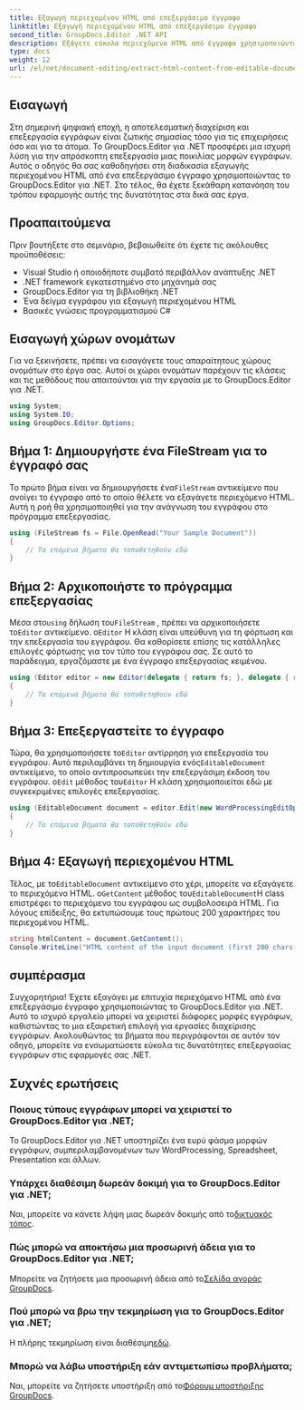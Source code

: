 ```yaml
---
title: Εξαγωγή περιεχομένου HTML από επεξεργάσιμο έγγραφο
linktitle: Εξαγωγή περιεχομένου HTML από επεξεργάσιμο έγγραφο
second_title: GroupDocs.Editor .NET API
description: Εξάγετε εύκολα περιεχόμενο HTML από έγγραφα χρησιμοποιώντας το GroupDocs.Editor για .NET. Ακολουθήστε τον λεπτομερή οδηγό μας για απρόσκοπτη ενσωμάτωση και διαχείριση εγγράφων.
type: docs
weight: 12
url: /el/net/document-editing/extract-html-content-from-editable-document/
---
```

## Εισαγωγή
Στη σημερινή ψηφιακή εποχή, η αποτελεσματική διαχείριση και επεξεργασία εγγράφων είναι ζωτικής σημασίας τόσο για τις επιχειρήσεις όσο και για τα άτομα. Το GroupDocs.Editor για .NET προσφέρει μια ισχυρή λύση για την απρόσκοπτη επεξεργασία μιας ποικιλίας μορφών εγγράφων. Αυτός ο οδηγός θα σας καθοδηγήσει στη διαδικασία εξαγωγής περιεχομένου HTML από ένα επεξεργάσιμο έγγραφο χρησιμοποιώντας το GroupDocs.Editor για .NET. Στο τέλος, θα έχετε ξεκάθαρη κατανόηση του τρόπου εφαρμογής αυτής της δυνατότητας στα δικά σας έργα.
## Προαπαιτούμενα
Πριν βουτήξετε στο σεμινάριο, βεβαιωθείτε ότι έχετε τις ακόλουθες προϋποθέσεις:
- Visual Studio ή οποιοδήποτε συμβατό περιβάλλον ανάπτυξης .NET
- .NET framework εγκατεστημένο στο μηχάνημά σας
- GroupDocs.Editor για τη βιβλιοθήκη .NET
- Ένα δείγμα εγγράφου για εξαγωγή περιεχομένου HTML
- Βασικές γνώσεις προγραμματισμού C#
## Εισαγωγή χώρων ονομάτων
Για να ξεκινήσετε, πρέπει να εισαγάγετε τους απαραίτητους χώρους ονομάτων στο έργο σας. Αυτοί οι χώροι ονομάτων παρέχουν τις κλάσεις και τις μεθόδους που απαιτούνται για την εργασία με το GroupDocs.Editor για .NET.
```csharp
using System;
using System.IO;
using GroupDocs.Editor.Options;
```
## Βήμα 1: Δημιουργήστε ένα FileStream για το έγγραφό σας
Το πρώτο βήμα είναι να δημιουργήσετε ένα`FileStream` αντικείμενο που ανοίγει το έγγραφο από το οποίο θέλετε να εξαγάγετε περιεχόμενο HTML. Αυτή η ροή θα χρησιμοποιηθεί για την ανάγνωση του εγγράφου στο πρόγραμμα επεξεργασίας.
```csharp
using (FileStream fs = File.OpenRead("Your Sample Document"))
{
    // Τα επόμενα βήματα θα τοποθετηθούν εδώ
}
```
## Βήμα 2: Αρχικοποιήστε το πρόγραμμα επεξεργασίας
 Μέσα στο`using` δήλωση του`FileStream` , πρέπει να αρχικοποιήσετε το`Editor` αντικείμενο. ο`Editor` Η κλάση είναι υπεύθυνη για τη φόρτωση και την επεξεργασία του εγγράφου. Θα καθορίσετε επίσης τις κατάλληλες επιλογές φόρτωσης για τον τύπο του εγγράφου σας. Σε αυτό το παράδειγμα, εργαζόμαστε με ένα έγγραφο επεξεργασίας κειμένου.
```csharp
using (Editor editor = new Editor(delegate { return fs; }, delegate { return new WordProcessingLoadOptions(); }))
{
    // Τα επόμενα βήματα θα τοποθετηθούν εδώ
}
```
## Βήμα 3: Επεξεργαστείτε το έγγραφο
 Τώρα, θα χρησιμοποιήσετε το`Editor` αντίρρηση για επεξεργασία του εγγράφου. Αυτό περιλαμβάνει τη δημιουργία ενός`EditableDocument` αντικείμενο, το οποίο αντιπροσωπεύει την επεξεργάσιμη έκδοση του εγγράφου. ο`Edit` μέθοδος του`Editor` Η κλάση χρησιμοποιείται εδώ με συγκεκριμένες επιλογές επεξεργασίας.
```csharp
using (EditableDocument document = editor.Edit(new WordProcessingEditOptions()))
{
    // Τα επόμενα βήματα θα τοποθετηθούν εδώ
}
```
## Βήμα 4: Εξαγωγή περιεχομένου HTML
 Τέλος, με το`EditableDocument` αντικείμενο στο χέρι, μπορείτε να εξαγάγετε το περιεχόμενο HTML. ο`GetContent` μέθοδος του`EditableDocument`Η class επιστρέφει το περιεχόμενο του εγγράφου ως συμβολοσειρά HTML. Για λόγους επίδειξης, θα εκτυπώσουμε τους πρώτους 200 χαρακτήρες του περιεχομένου HTML.
```csharp
string htmlContent = document.GetContent();
Console.WriteLine("HTML content of the input document (first 200 chars): {0}", htmlContent.Substring(0, 200));
```

## συμπέρασμα
Συγχαρητήρια! Έχετε εξαγάγει με επιτυχία περιεχόμενο HTML από ένα επεξεργάσιμο έγγραφο χρησιμοποιώντας το GroupDocs.Editor για .NET. Αυτό το ισχυρό εργαλείο μπορεί να χειριστεί διάφορες μορφές εγγράφων, καθιστώντας το μια εξαιρετική επιλογή για εργασίες διαχείρισης εγγράφων. Ακολουθώντας τα βήματα που περιγράφονται σε αυτόν τον οδηγό, μπορείτε να ενσωματώσετε εύκολα τις δυνατότητες επεξεργασίας εγγράφων στις εφαρμογές σας .NET.
## Συχνές ερωτήσεις
### Ποιους τύπους εγγράφων μπορεί να χειριστεί το GroupDocs.Editor για .NET;
Το GroupDocs.Editor για .NET υποστηρίζει ένα ευρύ φάσμα μορφών εγγράφων, συμπεριλαμβανομένων των WordProcessing, Spreadsheet, Presentation και άλλων.
### Υπάρχει διαθέσιμη δωρεάν δοκιμή για το GroupDocs.Editor για .NET;
 Ναι, μπορείτε να κάνετε λήψη μιας δωρεάν δοκιμής από το[δικτυακός τόπος](https://releases.groupdocs.com/).
### Πώς μπορώ να αποκτήσω μια προσωρινή άδεια για το GroupDocs.Editor για .NET;
 Μπορείτε να ζητήσετε μια προσωρινή άδεια από το[Σελίδα αγοράς GroupDocs](https://purchase.groupdocs.com/temporary-license/).
### Πού μπορώ να βρω την τεκμηρίωση για το GroupDocs.Editor για .NET;
 Η πλήρης τεκμηρίωση είναι διαθέσιμη[εδώ](https://reference.groupdocs.com/editor/net/).
### Μπορώ να λάβω υποστήριξη εάν αντιμετωπίσω προβλήματα;
 Ναι, μπορείτε να ζητήσετε υποστήριξη από το[Φόρουμ υποστήριξης GroupDocs](https://forum.groupdocs.com/c/editor/20).